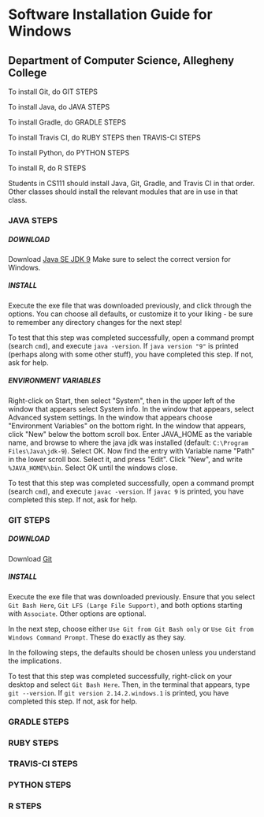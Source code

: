 # Software Installation Guide for Windows
## Department of Computer Science, Allegheny College

To install Git, do GIT STEPS  

To install Java, do JAVA STEPS  

To install Gradle, do GRADLE STEPS  

To install Travis CI, do RUBY STEPS then TRAVIS-CI STEPS  

To install Python, do PYTHON STEPS  

To install R, do R STEPS  

Students in CS111 should install Java, Git, Gradle, and Travis CI in that order. Other classes should install the relevant modules that are in use in that class.  


### JAVA STEPS
##### DOWNLOAD
Download [Java SE JDK 9](http://www.oracle.com/technetwork/java/javase/downloads/index.html)
Make sure to select the correct version for Windows.

##### INSTALL
Execute the exe file that was downloaded previously, and click through the options. You can choose all defaults, or customize it to your liking - be sure to remember any directory changes for the next step!

To test that this step was completed successfully, open a command prompt (search `cmd`), and execute `java -version`. If `java version "9"` is printed (perhaps along with some other stuff), you have completed this step. If not, ask for help.


##### ENVIRONMENT VARIABLES
Right-click on Start, then select "System", then in the upper left of the window that appears select System info. In the window that appears, select Advanced system settings. In the window that appears choose "Environment Variables" on the bottom right. In the window that appears, click "New" below the bottom scroll box. Enter JAVA_HOME as the variable name, and browse to where the java jdk was installed (default: `C:\Program Files\Java\jdk-9`). Select OK. Now find the entry with Variable name "Path" in the lower scroll box. Select it, and press "Edit". Click "New", and write `%JAVA_HOME%\bin`. Select OK until the windows close.

To test that this step was completed successfully, open a command prompt (search `cmd`), and execute `javac -version`. If `javac 9` is printed, you have completed this step. If not, ask for help.

### GIT STEPS
##### DOWNLOAD
Download [Git](https://git-scm.com/download/win)


##### INSTALL
Execute the exe file that was downloaded previously.
Ensure that you select `Git Bash Here`, `Git LFS (Large File Support)`, and both options starting with `Associate`. Other options are optional.

In the next step, choose either `Use Git from Git Bash only` or `Use Git from Windows Command Prompt`. These do exactly as they say.

In the following steps, the defaults should be chosen unless you understand the implications.

To test that this step was completed successfully, right-click on your desktop and select `Git Bash Here`. Then, in the terminal that appears, type `git --version`. If `git version 2.14.2.windows.1` is printed, you have completed this step. If not, ask for help.

### GRADLE STEPS



### RUBY STEPS

### TRAVIS-CI STEPS

### PYTHON STEPS

### R STEPS